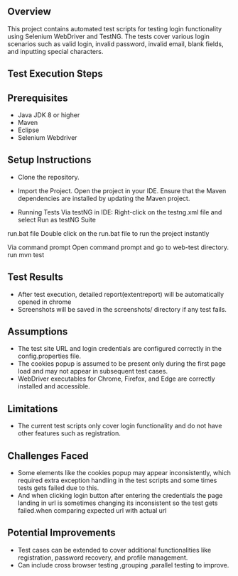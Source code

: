 ## Overview

This project contains automated test scripts for testing login functionality using Selenium WebDriver and TestNG. The tests cover various login scenarios such as valid login, invalid password, invalid email, blank fields, and inputting special characters.

## Test Execution Steps

## Prerequisites

* Java JDK 8 or higher
*	Maven 
*	Eclipse
*	Selenium Webdriver

 ## Setup Instructions

* Clone the repository.

* Import the Project.
Open the project in your IDE.
Ensure that the Maven dependencies are installed by updating the Maven project.

* Running Tests
Via testNG in IDE:
Right-click on the testng.xml file and select Run as testNG Suite

run.bat file
Double click on the run.bat file to run the project instantly

Via command prompt
Open command prompt and go to web-test directory.
run mvn test

## Test Results

* After test execution, detailed report(extentreport) will be automatically opened in chrome
* Screenshots will be saved in the screenshots/ directory if any test fails.

## Assumptions

* The test site URL and login credentials are configured correctly in the config.properties file.
* The cookies popup is assumed to be present only during the first page load and may not appear in subsequent test cases. 
* WebDriver executables for Chrome, Firefox, and Edge are correctly installed and accessible.

## Limitations

* The current test scripts only cover login functionality and do not have other features such as registration.

## Challenges Faced

* Some elements like the cookies popup may appear inconsistently, which required extra exception handling in the test scripts and some times tests gets failed due to this.
* And when clicking login button after entering the credentials the page landing in url is sometimes changing its inconsistent so the test gets failed.when comparing expected url with actual url

## Potential Improvements

* Test cases can be extended to cover additional functionalities like registration, password recovery, and profile management.
* Can include cross browser testing ,grouping ,parallel testing to improve.










